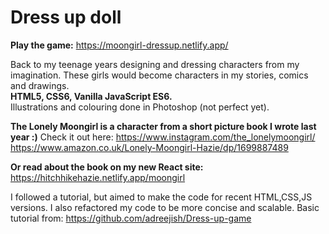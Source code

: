 # Dress up doll

**Play the game:** https://moongirl-dressup.netlify.app/

Back to my teenage years designing and dressing characters from my imagination. These girls would become characters in my stories, comics and drawings.       
**HTML5, CSS6, Vanilla JavaScript ES6.**      
Illustrations and colouring done in Photoshop (not perfect yet).     
       
**The Lonely Moongirl is a character from a short picture book I wrote last year :)**
Check it out here: 
https://www.instagram.com/the_lonelymoongirl/    
https://www.amazon.co.uk/Lonely-Moongirl-Hazie/dp/1699887489     
     
**Or read about the book on my new React site:**    
https://hitchhikehazie.netlify.app/moongirl
               
I followed a tutorial, but aimed to make the code for recent HTML,CSS,JS versions. 
I also refactored my code to be more concise and scalable.
Basic tutorial from:
https://github.com/adreejish/Dress-up-game
